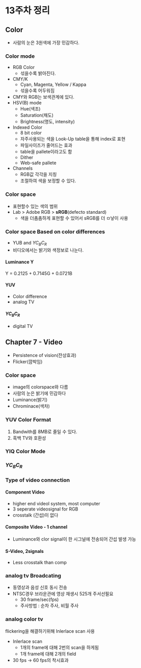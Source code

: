 # 13주차 정리

## Color
- 사람의 눈은 3원색에 가장 민감하다.

### Color mode
- RGB Color
  - 섞을수록 밝아진다.
- CMY/K
  - Cyan, Magenta, Yellow / Kappa
  - 섞을수록 어두워짐
- CMY와 RGB는 보색관계에 있다.
- HSV(B) mode
  - Hue(색조)
  - Saturation(채도)
  - Brightness(명도, intensity)
- Indexed Color
  - 8 bit color
  - 자주사용되는 색을 Look-Up table을 통해 index로 표현
  - 파일사이즈가 줄어드는 효과
  - table을 pallete이라고도 함
  - Dither
  - Web-safe pallete
- Channels
  - RGB값 각각을 지칭
  - 조절하여 색을 보정할 수 있다.

### Color space
- 표현할수 있는 색의 범위
- Lab > Adobe RGB > **sRGB**(defecto standard)
  - 색을 더촘촘하게 표현할 수 있어서 sRGB를 더 ㅁ낳이 사용

### Color space Based on color differences
- YUB and $YC_BC_R$
- 비디오에서는 밝기와 색정보로 나눈다. 

#### Luminance Y
Y = 0.2125 + 0.7145G + 0.0721B

#### YUV
- Color difference
- analog TV

#### $YC_BC_R$
- digital TV

## Chapter 7 - Video
- Persistence of vision(잔상효과)
- Flicker(깜박임)

### Color space
- image의 colorspace와 다름
- 사람의 눈은 밝기에 민감하다
- Luminance(밝기)
- Chrominace(색차)

###  YUV Color Format
1. Bandwith를 8MB로 줄일 수 있다.
2. 흑백 TV와 호환성

### YIQ Color Mode

### $YC_BC_R$

### Type of video connection

#### Component Video
- higher end videol system, most computer
- 3 seperate videosignal for RGB
- crosstalk (간섭)이 없다
#### Composite Video - 1 channel
- Luminance와 clor signal이 한 시그널에 전송되어 간섭 발생 가능

#### S-Video, 2signals
- Less crosstalk than comp

### analog tv Broadcating
- 동영상과 음성 신호 동시 전송
- NTSC경우 브라운관에 영상 재생시 525개 주서선필요
  - 30 frame/sec(fps)
  - 주사방법 : 순차 주사, 비월 주사

### analog color tv
flickering을 해결하기위해 Inlerlace scan 사용
- Inlerlace scan
  - 1개의 frame에 대해 2번의 scan을 하게됨
  - 1개 frame에 대해 2개의 field
- 30 fps -> 60 fps의 착시효과